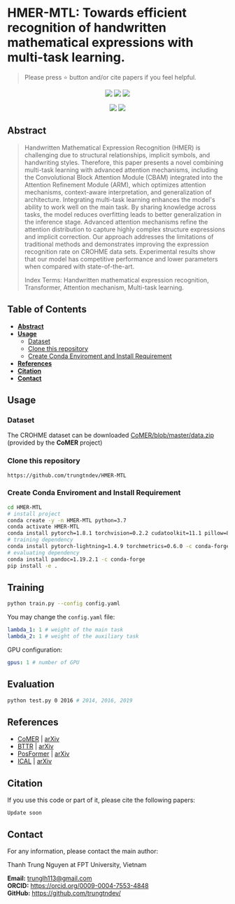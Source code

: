 # HMER-MTL: Towards efficient recognition of handwritten mathematical expressions with multi-task learning.

> Please press ⭐ button and/or cite papers if you feel helpful.

<p align="center">
<img src="https://img.shields.io/github/stars/trungtndev/HMER-MTL">
<img src="https://img.shields.io/github/forks/trungtndev/HMER-MTL">
<img src="https://img.shields.io/github/watchers/trungtndev/HMER-MTL">
</p>

<p align="center">
<img src="https://img.shields.io/badge/Last%20updated%20on-13.01.2025-brightgreen?style=for-the-badge">
<img src="https://img.shields.io/badge/Written%20by-Nguyen%20Thanh%20Trung-pink?style=for-the-badge"> 
</p>


## Abstract 
> Handwritten Mathematical Expression Recognition (HMER) is challenging due to structural relationships, implicit symbols, and handwriting styles. Therefore, this paper presents a novel combining multi-task learning with advanced attention mechanisms, including the Convolutional Block Attention Module (CBAM) integrated into the Attention Refinement Module (ARM), which optimizes attention mechanisms, context-aware interpretation, and generalization of architecture. Integrating multi-task learning enhances the model's ability to work well on the main task. By sharing knowledge across tasks, the model reduces overfitting leads to better generalization in the inference stage. Advanced attention mechanisms refine the attention distribution to capture highly complex structure expressions and implicit correction. Our approach addresses the limitations of traditional methods and demonstrates improving the expression recognition rate on CROHME data sets. Experimental results show that our model has competitive performance and lower parameters when compared with state-of-the-art.
>
> Index Terms: Handwritten mathematical expression recognition, Transformer, Attention mechanism, Multi-task learning.
## Table of Contents

- [**Abstract**](#Abstract)
- [**Usage**](#Usage)
  - [Dataset](#dataset)
  - [Clone this repository](#clone-this-repository)
  - [Create Conda Enviroment and Install Requirement](#create-conda-enviroment-and-install-requirement)
- [**References**](#references)
- [**Citation**](#citation)
- [**Contact**](#Contact)

## Usage
### Dataset
The CROHME dataset can be downloaded [CoMER/blob/master/data.zip](https://github.com/Green-Wood/CoMER/blob/master/data.zip) (provided by the **CoMER** project)

### Clone this repository
```
https://github.com/trungtndev/HMER-MTL
```

### Create Conda Enviroment and Install Requirement
```bash
cd HMER-MTL
# install project   
conda create -y -n HMER-MTL python=3.7
conda activate HMER-MTL
conda install pytorch=1.8.1 torchvision=0.2.2 cudatoolkit=11.1 pillow=8.4.0 -c pytorch -c nvidia
# training dependency
conda install pytorch-lightning=1.4.9 torchmetrics=0.6.0 -c conda-forge
# evaluating dependency
conda install pandoc=1.19.2.1 -c conda-forge
pip install -e .
```

## Training
```bash
python train.py --config config.yaml  
```

You may change the `config.yaml` file:
```yaml
lambda_1: 1 # weight of the main task
lambda_2: 1 # weight of the auxiliary task
```
GPU configuration:
```yaml
gpus: 1 # number of GPU
```

## Evaluation
```bash
python test.py 0 2016 # 2014, 2016, 2019
```


## References
- [CoMER](https://github.com/Green-Wood/CoMER) | [arXiv](https://arxiv.org/abs/2207.04410)
- [BTTR](https://github.com/Green-Wood/BTTR) | [arXiv](https://arxiv.org/abs/2105.02412)
- [PosFormer](https://github.com/SJTU-DeepVisionLab/PosFormer) | [arXiv](https://arxiv.org/abs/2407.07764)
- [ICAL](https://github.com/qingzhenduyu/ICAL) | [arXiv](https://arxiv.org/abs/2405.09032)

## Citation
If you use this code or part of it, please cite the following papers:
```
Update soon
```
## Contact
For any information, please contact the main author:

Thanh Trung Nguyen at FPT University, Vietnam

**Email:** <link>trunglh113@gmail.com </link><br>
**ORCID:** <link>https://orcid.org/0009-0004-7553-4848</link> <br>
**GitHub:** <link>https://github.com/trungtndev/</link>



